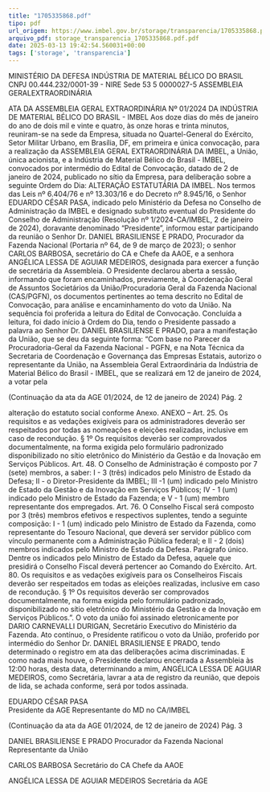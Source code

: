 ```yaml
---
title: "1705335868.pdf"
tipo: pdf
url_origem: https://www.imbel.gov.br/storage/transparencia/1705335868.pdf
arquivo_pdf: storage_transparencia_1705335868.pdf.pdf
date: 2025-03-13 19:42:54.560031+00:00
tags: ['storage', 'transparencia']
---
```


 
  
MINISTÉRIO DA DEFESA 
INDÚSTRIA DE MATERIAL BÉLICO DO BRASIL 
CNPJ 00.444.232/0001-39 - NIRE Sede 53 5 0000027-5 
ASSEMBLEIA GERALEXTRAORDINÁRIA 
 
ATA DA ASSEMBLEIA GERAL EXTRAORDINÁRIA Nº 01/2024 
DA INDÚSTRIA DE MATERIAL BÉLICO DO BRASIL - IMBEL 
Aos doze dias do mês de janeiro do ano de dois mil e vinte e quatro, às onze horas e 
trinta minutos, reuniram-se na sede da Empresa, situada no Quartel-General do 
Exército, Setor Militar Urbano, em Brasília, DF, em primeira e única convocação, 
para a realização da ASSEMBLEIA GERAL EXTRAORDINÁRIA DA IMBEL, a 
União, única acionista, e a Indústria de Material Bélico do Brasil - IMBEL, 
convocados por intermédio do Edital de Convocação, datado de 2 de janeiro de 
2024, publicado no sítio da Empresa, para deliberação sobre a seguinte Ordem do 
Dia: ALTERAÇÃO ESTATUTÁRIA DA IMBEL. Nos termos das Leis nº 6.404/76 e 
nº 13.303/16 e do Decreto nº 8.945/16, o Senhor EDUARDO CÉSAR PASA, 
indicado pelo Ministério da Defesa no Conselho de Administração da IMBEL e 
designado substituto eventual do Presidente do Conselho de Administração 
(Resolução nº 1/2024-CA/IMBEL, 2 de janeiro de 2024), doravante denominado 
“Presidente”, informou estar participando da reunião o Senhor Dr. DANIEL 
BRASILIENSE E PRADO, Procurador da Fazenda Nacional (Portaria nº 64, de 9 de 
março de 2023); o senhor CARLOS BARBOSA, secretário do CA e Chefe da AAOE, 
e a senhora ANGÉLICA LESSA DE AGUIAR MEDEIROS, designada para exercer a 
função de secretária da Assembleia. O Presidente declarou aberta a sessão, 
informando que foram encaminhados, previamente, à Coordenação Geral de 
Assuntos 
Societários 
da 
União/Procuradoria 
Geral 
da 
Fazenda 
Nacional 
(CAS/PGFN), os documentos pertinentes ao tema descrito no Edital de Convocação, 
para análise e encaminhamento do voto da União. Na sequência foi proferida a 
leitura do Edital de Convocação. Concluída a leitura, foi dado início à Ordem do Dia, 
tendo o Presidente passado a palavra ao Senhor Dr. DANIEL BRASILIENSE E 
PRADO, para a manifestação da União, que se deu da seguinte forma: “Com base 
no Parecer da Procuradoria-Geral da Fazenda Nacional - PGFN, e na Nota Técnica 
da Secretaria de Coordenação e Governança das Empresas Estatais, autorizo o 
representante da União, na Assembleia Geral Extraordinária da Indústria de Material 
Bélico do Brasil - IMBEL, que se realizará em 12 de janeiro de 2024, a votar pela 

(Continuação da ata da AGE 01/2024, de 12 de janeiro de 2024)                  Pág. 2 
 
alteração do estatuto social conforme Anexo. ANEXO – Art. 25. Os requisitos e as 
vedações exigíveis para os administradores deverão ser respeitados por todas as 
nomeações e eleições realizadas, inclusive em caso de recondução. § 1º Os 
requisitos deverão ser comprovados documentalmente, na forma exigida pelo 
formulário padronizado disponibilizado no sítio eletrônico do Ministério da Gestão e 
da Inovação em Serviços Públicos. Art. 48. O Conselho de Administração é 
composto por 7 (sete) membros, a saber: I - 3 (três) indicados pelo Ministro de 
Estado da Defesa; II - o Diretor-Presidente da IMBEL; III -1 (um) indicado pelo 
Ministro de Estado da Gestão e da Inovação em Serviços Públicos; IV - 1 (um) 
indicado pelo Ministro de Estado da Fazenda; e V - 1 (um) membro representante 
dos empregados. Art. 76. O Conselho Fiscal será composto por 3 (três) membros 
efetivos e respectivos suplentes, tendo a seguinte composição: I - 1 (um) indicado 
pelo Ministro de Estado da Fazenda, como representante do Tesouro Nacional, 
que deverá ser servidor público com vínculo permanente com a Administração 
Pública federal; e II - 2 (dois) membros indicados pelo Ministro de Estado da 
Defesa. Parágrafo único. Dentre os indicados pelo Ministro de Estado da Defesa, 
aquele que presidirá o Conselho Fiscal deverá pertencer ao Comando do Exército. 
Art. 80. Os requisitos e as vedações exigíveis para os Conselheiros Fiscais deverão 
ser respeitados em todas as eleições realizadas, inclusive em caso de recondução. 
§ 1º Os requisitos deverão ser comprovados documentalmente, na forma exigida 
pelo formulário padronizado, disponibilizado no sítio eletrônico do Ministério da 
Gestão e da Inovação em Serviços Públicos.”. O voto da união foi assinado 
eletronicamente por DARIO CARNEVALLI DURIGAN, Secretário Executivo do 
Ministério da Fazenda. Ato contínuo, o Presidente ratificou o voto da União, proferido 
por intermédio do Senhor Dr. DANIEL BRASILIENSE E PRADO, tendo determinado 
o registro em ata das deliberações acima discriminadas. E como nada mais houve, o 
Presidente declarou encerrada a Assembleia às 12:00 horas, desta data, 
determinando a mim, ANGÉLICA LESSA DE AGUIAR MEDEIROS, como 
Secretária, lavrar a ata de registro da reunião, que depois de lida, se achada 
conforme, será por todos assinada. 
 
 
EDUARDO CÉSAR PASA  
Presidente da AGE 
Representante do MD no CA/IMBEL 

(Continuação da ata da AGE 01/2024, de 12 de janeiro de 2024)                  Pág. 3 
 
 
 
 
 
DANIEL BRASILIENSE E PRADO 
Procurador da Fazenda Nacional 
Representante da União 
 
 
 
 
CARLOS BARBOSA 
Secretário do CA 
Chefe da AAOE 
 
 
 
 
ANGÉLICA LESSA DE AGUIAR MEDEIROS 
Secretária da AGE 
 

